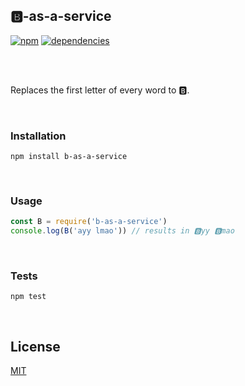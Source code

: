 ## 🅱-as-a-service
[![npm](https://img.shields.io/npm/v/b-as-a-service.svg)](https://npmjs.org/b-as-a-service)
[![dependencies](https://david-dm.org/kaptard/b-as-a-service.svg)](https://david-dm.org/kaptard/b-as-a-service)

<br>
<br>

Replaces the first letter of every word to 🅱.

<br>

### Installation
```
npm install b-as-a-service
```

<br>

### Usage
```js
const B = require('b-as-a-service')
console.log(B('ayy lmao')) // results in 🅱yy 🅱mao
```

<br>

### Tests
```
npm test
```

<br>

## License
[MIT](/LICENSE.md)
